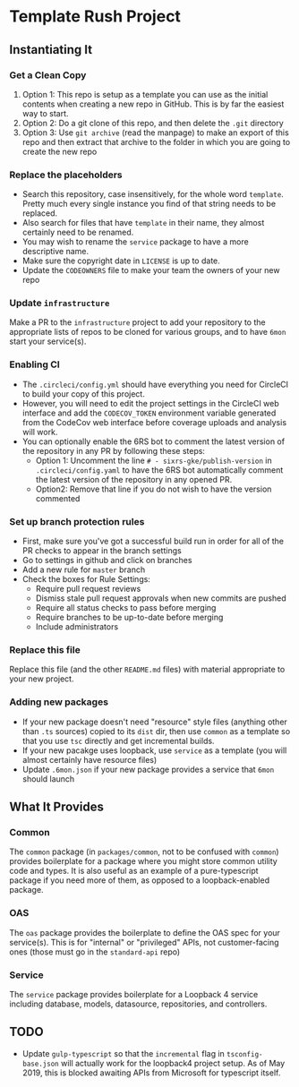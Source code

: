 # Template Rush Project

## Instantiating It

### Get a Clean Copy

1. Option 1: This repo is setup as a template you can use as the initial contents
   when creating a new repo in GitHub. This is by far the easiest way to start.
2. Option 2: Do a git clone of this repo, and then delete the `.git` directory
3. Option 3: Use `git archive` (read the manpage) to make an export of this repo
   and then extract that archive to the folder in which you are going to create
   the new repo

### Replace the placeholders

- Search this repository, case insensitively, for the whole word `template`.
  Pretty much every single instance you find of that string needs to be
  replaced.
- Also search for files that have `template` in their name, they almost
  certainly need to be renamed.
- You may wish to rename the `service` package to have a more descriptive name.
- Make sure the copyright date in `LICENSE` is up to date.
- Update the `CODEOWNERS` file to make your team the owners of your new repo

### Update `infrastructure`

Make a PR to the `infrastructure` project to add your repository to the
appropriate lists of repos to be cloned for various groups, and to have `6mon`
start your service(s).

### Enabling CI

- The `.circleci/config.yml` should have everything you need for CircleCI to
  build your copy of this project.
- However, you will need to edit the project settings in the CircleCI web
  interface and add the `CODECOV_TOKEN` environment variable generated from the
  CodeCov web interface before coverage uploads and analysis will work.
- You can optionally enable the 6RS bot to comment the latest version of the
  repository in any PR by following these steps:
  - Option 1: Uncomment the line `# - sixrs-gke/publish-version` in
  `.circleci/config.yaml` to have the 6RS bot automatically comment the latest
   version of the repository in any opened PR.
  - Option2: Remove that line if you do not wish to have the version commented

### Set up branch protection rules

- First, make sure you've got a successful build run in order for all of the
  PR checks to appear in the branch settings
- Go to settings in github and click on branches
- Add a new rule for `master` branch
- Check the boxes for Rule Settings:
  - Require pull request reviews
  - Dismiss stale pull request approvals when new commits are pushed
  - Require all status checks to pass before merging
  - Require branches to be up-to-date before merging
  - Include administrators

### Replace this file

Replace this file (and the other `README.md` files) with material appropriate to
your new project.

### Adding new packages

- If your new package doesn't need "resource" style files (anything other
  than `.ts` sources) copied to its `dist` dir, then use `common` as a
  template so that you use `tsc` directly and get incremental builds.
- If your new pacakge uses loopback, use `service` as a template (you will
  almost certainly have resource files)
- Update `.6mon.json` if your new package provides a service that `6mon` should
  launch

## What It Provides

### Common

The `common` package (in `packages/common`, not to be confused with `common`)
provides boilerplate for a package where you might store common utility code
and types. It is also useful as an example of a pure-typescript package if you
need more of them, as opposed to a loopback-enabled package.

### OAS

The `oas` package provides the boilerplate to define the OAS spec for your
service(s). This is for "internal" or "privileged" APIs, not customer-facing
ones (those must go in the `standard-api` repo)

### Service

The `service` package provides boilerplate for a Loopback 4 service including
database, models, datasource, repositories, and controllers.

## TODO

- Update `gulp-typescript` so that the `incremental` flag in
  `tsconfig-base.json` will actually work for the loopback4 project setup.
  As of May 2019, this is blocked awaiting APIs from Microsoft for
  typescript itself.
